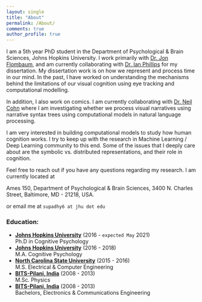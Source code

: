 ```yaml
---
layout: single
title: "About"
permalink: /About/
comments: true
author_profile: true
---
```



I am a 5th year PhD student in the Department of Psychological & Brain Sciences, Johns Hopkins University. I work primarily with [Dr. Jon Flombaum](https://pbs.jhu.edu/directory/jonathan-flombaum/), and am currently collaborating with [Dr. Ian Phillips](https://www.ianbphillips.com) for my dissertation. My dissertation work is on how we represent and process time in our mind. In the past, I have worked on understanding the mechanisms behind the limitations of our visual cognition using eye tracking and computational modelling.

In addition, I also work on comics. I am currently collaborating with [Dr. Neil Cohn](http://www.visuallanguagelab.com/about.html) where I am investigating whether we process visual narratives using narrative syntax trees using computational models in natural language processing. 

I am very interested in building computational models to study how human cognition works. I try to keep up with the research in Machine Learning / Deep Learning community to this end. Some of the issues that I deeply care about are the symbolic vs. distributed representations, and their role in cognition. 

Feel free to reach out if you have any questions regarding my research. I am currently located at

Ames 150, 
Department of Psychological & Brain Sciences, 
3400 N. Charles Street, 
Baltimore, 
MD - 21218, USA.

or email me at `supadhy6 at jhu dot edu`


### Education:
- **[Johns Hopkins University](https://www.pbs.jhu.edu)** (2016 - `expected May` 2021)   
  Ph.D in Cognitive Psychology
- **[Johns Hopkins University](https://www.pbs.jhu.edu)** (2016 - 2018)   
  M.A. Cognitive Psychology
- **[North Carolina State University](https://www.ece.ncsu.edu)** (2015 - 2016)    
  M.S. Electrical & Computer Engineering
- **[BITS-Pilani, India](https://www.bits-pilani.ac.in)** (2008 - 2013)   
  M.Sc. Physics
- **[BITS-Pilani, India](https://www.bits-pilani.ac.in)** (2008 - 2013)   
  Bachelors, Electronics & Communications Engineering


